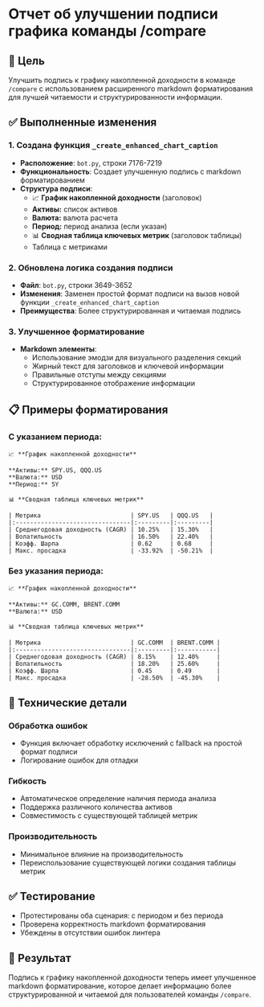 # Отчет об улучшении подписи графика команды /compare

## 🎯 Цель
Улучшить подпись к графику накопленной доходности в команде `/compare` с использованием расширенного markdown форматирования для лучшей читаемости и структурированности информации.

## ✅ Выполненные изменения

### 1. Создана функция `_create_enhanced_chart_caption`
- **Расположение**: `bot.py`, строки 7176-7219
- **Функциональность**: Создает улучшенную подпись с markdown форматированием
- **Структура подписи**:
  - 📈 **График накопленной доходности** (заголовок)
  - **Активы:** список активов
  - **Валюта:** валюта расчета
  - **Период:** период анализа (если указан)
  - 📊 **Сводная таблица ключевых метрик** (заголовок таблицы)
  - Таблица с метриками

### 2. Обновлена логика создания подписи
- **Файл**: `bot.py`, строки 3649-3652
- **Изменения**: Заменен простой формат подписи на вызов новой функции `_create_enhanced_chart_caption`
- **Преимущества**: Более структурированная и читаемая подпись

### 3. Улучшенное форматирование
- **Markdown элементы**:
  - Использование эмодзи для визуального разделения секций
  - Жирный текст для заголовков и ключевой информации
  - Правильные отступы между секциями
  - Структурированное отображение информации

## 📋 Примеры форматирования

### С указанием периода:
```
📈 **График накопленной доходности**

**Активы:** SPY.US, QQQ.US
**Валюта:** USD
**Период:** 5Y

📊 **Сводная таблица ключевых метрик**

| Метрика                         | SPY.US   | QQQ.US   |
|:--------------------------------|:---------|:---------|
| Среднегодовая доходность (CAGR) | 10.25%   | 15.30%   |
| Волатильность                   | 16.50%   | 22.40%   |
| Коэфф. Шарпа                    | 0.62     | 0.68     |
| Макс. просадка                  | -33.92%  | -50.21%  |
```

### Без указания периода:
```
📈 **График накопленной доходности**

**Активы:** GC.COMM, BRENT.COMM
**Валюта:** USD

📊 **Сводная таблица ключевых метрик**

| Метрика                         | GC.COMM  | BRENT.COMM |
|:--------------------------------|:---------|:-----------|
| Среднегодовая доходность (CAGR) | 8.15%    | 12.40%     |
| Волатильность                   | 18.20%   | 25.60%     |
| Коэфф. Шарпа                    | 0.45     | 0.49       |
| Макс. просадка                  | -28.50%  | -45.30%    |
```

## 🔧 Технические детали

### Обработка ошибок
- Функция включает обработку исключений с fallback на простой формат подписи
- Логирование ошибок для отладки

### Гибкость
- Автоматическое определение наличия периода анализа
- Поддержка различного количества активов
- Совместимость с существующей таблицей метрик

### Производительность
- Минимальное влияние на производительность
- Переиспользование существующей логики создания таблицы метрик

## ✅ Тестирование
- Протестированы оба сценария: с периодом и без периода
- Проверена корректность markdown форматирования
- Убеждены в отсутствии ошибок линтера

## 🎉 Результат
Подпись к графику накопленной доходности теперь имеет улучшенное markdown форматирование, которое делает информацию более структурированной и читаемой для пользователей команды `/compare`.
